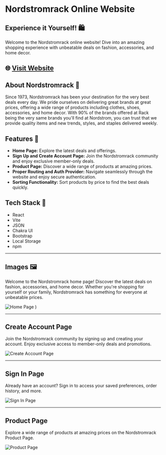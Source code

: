 # Nordstromrack Online Website

## Experience it Yourself! 🛍️

Welcome to the Nordstromrack online website! Dive into an amazing shopping experience with unbeatable deals on fashion, accessories, and home decor.
## 🌐 [Visit Website](https://nordstromrack-clone-project.netlify.app)

## About Nordstromrack 🛒

Since 1973, Nordstromrack has been your destination for the very best deals every day. We pride ourselves on delivering great brands at great prices, offering a wide range of products including clothes, shoes, accessories, and home decor. With 90% of the brands offered at Rack being the very same brands you'll find at Nordstrom, you can trust that we provide quality items and new trends, styles, and staples delivered weekly.

## Features 🌟

- **Home Page:** Explore the latest deals and offerings.
- **Sign Up and Create Account Page:** Join the Nordstromrack community and enjoy exclusive member-only deals.
- **Product Page:** Discover a wide range of products at amazing prices.
- **Proper Routing and Auth Provider:** Navigate seamlessly through the website and enjoy secure authentication.
- **Sorting Functionality:** Sort products by price to find the best deals quickly.

## Tech Stack 🚀

- React
- Vite
- JSON
- Chakra UI
- Bootstrap
- Local Storage
- npm

---

## Images 🖼️

Welcome to the Nordstromrack home page! Discover the latest deals on fashion, accessories, and home decor. Whether you're shopping for yourself or your family, Nordstromrack has something for everyone at unbeatable prices.

![Home Page]([![image](https://github.com/mradulgarg/nordstromrack-clone/assets/81671161/89b36492-a5fd-4b53-967e-8a64b1b4c577](https://github.com/mradulgarg/nordstromrack-clone/blob/main/src/assets/Home.png.png))
)
)

---

## Create Account Page

Join the Nordstromrack community by signing up and creating your account. Enjoy exclusive access to member-only deals and promotions.

![Create Account Page](![image](https://github.com/mradulgarg/nordstromrack-clone/assets/81671161/68f5b887-e41d-4da7-9221-9b7590ba0f28)
)

---

## Sign In Page

Already have an account? Sign in to access your saved preferences, order history, and more.

![Sign In Page](![image](https://github.com/mradulgarg/nordstromrack-clone/assets/81671161/423366c1-f461-4091-bf3f-aff10a65f0a3)
)

---

## Product Page

Explore a wide range of products at amazing prices on the Nordstromrack Product Page.

![Product Page](![image](https://github.com/mradulgarg/nordstromrack-clone/assets/81671161/121de672-eab6-4059-baf3-4810748cc691)
)
